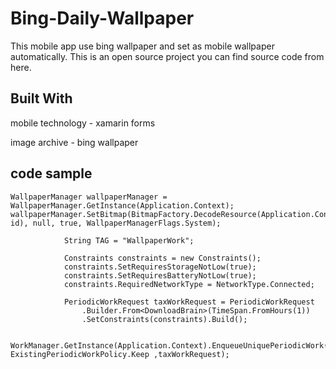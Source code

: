 # Bing-Daily-Wallpaper

This mobile app use bing wallpaper and set as mobile wallpaper automatically.
This is an open source project you can find source code from here.

## Built With
mobile technology - xamarin forms

image archive - bing wallpaper

## code sample
```
WallpaperManager wallpaperManager = WallpaperManager.GetInstance(Application.Context);
wallpaperManager.SetBitmap(BitmapFactory.DecodeResource(Application.Context.Resources, id), null, true, WallpaperManagerFlags.System);
```

```
            String TAG = "WallpaperWork";

            Constraints constraints = new Constraints();
            constraints.SetRequiresStorageNotLow(true);
            constraints.SetRequiresBatteryNotLow(true);
            constraints.RequiredNetworkType = NetworkType.Connected;

            PeriodicWorkRequest taxWorkRequest = PeriodicWorkRequest
                .Builder.From<DownloadBrain>(TimeSpan.FromHours(1))
                .SetConstraints(constraints).Build();
            
            WorkManager.GetInstance(Application.Context).EnqueueUniquePeriodicWork(TAG, ExistingPeriodicWorkPolicy.Keep ,taxWorkRequest);
```


